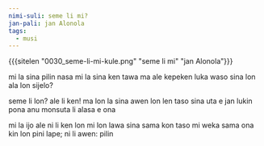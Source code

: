 ```yaml
---
nimi-suli: seme li mi?
jan-pali: jan Alonola
tags:
  - musi
---
```

{{{sitelen "0030_seme-li-mi-kule.png" "seme li mi" "jan Alonola"}}}

mi la sina pilin nasa
mi la sina ken tawa 
ma ale kepeken luka waso
sina lon ala lon sijelo?

seme li lon? ale li ken!
ma lon la sina awen lon len
taso sina uta e jan lukin pona
anu monsuta li alasa e ona

mi la ijo ale ni li ken lon
mi lon lawa sina sama kon
taso mi weka sama ona kin
lon pini lape; ni li awen: pilin